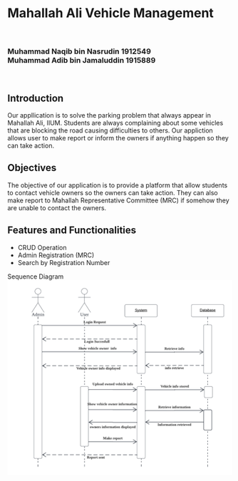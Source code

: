 <h1>Mahallah Ali Vehicle Management</h1> <br>
<h3>Muhammad Naqib bin Nasrudin 1912549 <br>
Muhammad Adib bin Jamaluddin 1915889</h3><br>

<h2>Introduction</h2>
Our appllication is to solve the parking problem that always appear in Mahallah Ali, IIUM. Students are always complaining about some vehicles that are blocking the road causing difficulties to others. Our appliction allows user to make report or inform the owners if anything happen so they can take action.

<h2>Objectives</h2>
The objective of our application is to provide a platform that allow students to contact vehicle owners so the owners can take action. They can also make report to Mahallah Representative Committee (MRC) if somehow they are unable to contact the owners.

<h2>Features and Functionalities</h2>
<ul>
  <li>CRUD Operation</li>
  <li>Admin Registration (MRC)</li>
  <li>Search by Registration Number</li>
</ul>


Sequence Diagram
![alt text](seq2.png)
